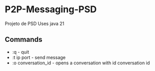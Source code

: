 # P2P-Messaging-PSD
Projeto de PSD
Uses java 21

## Commands
  - :q - quit
  - :t ip port - send message
  - :o conversation_id - opens a conversation with id conversation id
